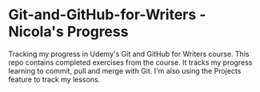# Git-and-GitHub-for-Writers - Nicola's Progress
Tracking my progress in Udemy's Git and GitHub for Writers course.
This repo contains completed exercises from the course.
It tracks my progress learning to commit, pull and merge with Git. 
I'm also using the Projects feature to track my lessons.
